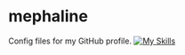 # mephaline
Config files for my GitHub profile.
[![My Skills](https://skillicons.dev/icons?i=js,html,css,wasm)](https://skillicons.dev)
